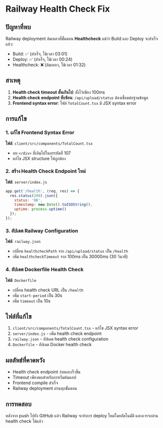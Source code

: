 # Railway Health Check Fix

## ปัญหาที่พบ
Railway deployment ล้มเหลวที่ขั้นตอน **Healthcheck** แม้ว่า Build และ Deploy จะสำเร็จแล้ว:
- Build: ✅ (สำเร็จ, ใช้เวลา 03:01)
- Deploy: ✅ (สำเร็จ, ใช้เวลา 00:24)
- Healthcheck: ❌ (ล้มเหลว, ใช้เวลา 01:32)

## สาเหตุ
1. **Health check timeout สั้นเกินไป**: ตั้งไว้เพียง 100ms
2. **Health check endpoint ซับซ้อน**: `/api/upload/status` ต้องเชื่อมต่อฐานข้อมูล
3. **Frontend syntax error**: ไฟล์ `TotalCount.tsx` มี JSX syntax error

## การแก้ไข

### 1. แก้ไข Frontend Syntax Error
**ไฟล์**: `client/src/components/TotalCount.tsx`
- ลบ `</div>` ที่เกินไปในบรรทัดที่ 107
- แก้ไข JSX structure ให้ถูกต้อง

### 2. สร้าง Health Check Endpoint ใหม่
**ไฟล์**: `server/index.js`
```javascript
app.get('/health', (req, res) => {
  res.status(200).json({ 
    status: 'OK', 
    timestamp: new Date().toISOString(),
    uptime: process.uptime()
  });
});
```

### 3. อัปเดต Railway Configuration
**ไฟล์**: `railway.json`
- เปลี่ยน `healthcheckPath` จาก `/api/upload/status` เป็น `/health`
- เพิ่ม `healthcheckTimeout` จาก 100ms เป็น 30000ms (30 วินาที)

### 4. อัปเดต Dockerfile Health Check
**ไฟล์**: `Dockerfile`
- เปลี่ยน health check URL เป็น `/health`
- เพิ่ม `start-period` เป็น 30s
- เพิ่ม `timeout` เป็น 10s

## ไฟล์ที่แก้ไข
1. `client/src/components/TotalCount.tsx` - แก้ไข JSX syntax error
2. `server/index.js` - เพิ่ม health check endpoint
3. `railway.json` - อัปเดต health check configuration
4. `Dockerfile` - อัปเดต Docker health check

## ผลลัพธ์ที่คาดหวัง
- Health check endpoint ง่ายและเร็วขึ้น
- Timeout เพียงพอสำหรับการเริ่มต้นแอป
- Frontend compile สำเร็จ
- Railway deployment ผ่านทุกขั้นตอน

## การทดสอบ
หลังจาก push ไปยัง GitHub แล้ว Railway จะทำการ deploy ใหม่โดยอัตโนมัติ และควรจะผ่าน health check ได้แล้ว
